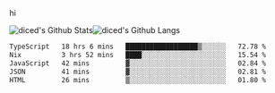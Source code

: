hi

<img align="center" style="padding:0" src="https://github-readme-stats-diced.vercel.app/api?username=diced&show_icons=true&count_private=true&include_all_commits=true&hide=contribs&hide_border=true&hide_title=true&hide_border=true&theme=transparent" alt="diced's Github Stats"><img align="center" style="padding:0" src="https://github-readme-stats-diced.vercel.app/api/top-langs/?username=diced&layout=compact&hide_border=true&theme=transparent" alt="diced's Github Langs">

<!--START_SECTION:waka-->

```txt
TypeScript   18 hrs 6 mins   ██████████████████▒░░░░░░   72.78 %
Nix          3 hrs 52 mins   ████░░░░░░░░░░░░░░░░░░░░░   15.54 %
JavaScript   42 mins         ▓░░░░░░░░░░░░░░░░░░░░░░░░   02.84 %
JSON         41 mins         ▓░░░░░░░░░░░░░░░░░░░░░░░░   02.81 %
HTML         26 mins         ▒░░░░░░░░░░░░░░░░░░░░░░░░   01.80 %
```

<!--END_SECTION:waka-->
